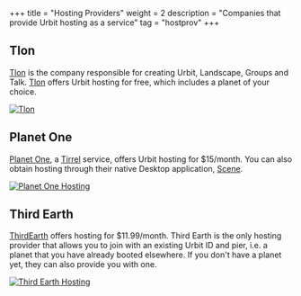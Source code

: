 +++
title = "Hosting Providers"
weight = 2
description = "Companies that provide Urbit hosting as a service"
tag = "hostprov"
+++


## Tlon
[Tlon](https://tlon.io) is the company responsible for creating Urbit, Landscape, Groups and Talk. [Tlon](https://tlon.io) offers Urbit hosting for free, which includes a planet of your choice.

[![Tlon](https://storage.googleapis.com/media.urbit.org/site/ecosystem/organizations/tlon-hosting-provider.png)](https://tlon.io/)

## Planet One

[Planet One](https://planet.one), a [Tirrel](https://urbit.org/organizations/tirrel) service, offers Urbit hosting for $15/month. You can also obtain hosting through their native Desktop application, [Scene](https://planet.one/scene).

[![Planet One Hosting](https://storage.googleapis.com/media.urbit.org/site/ecosystem/organizations/planetone-hosting.png)](https://planet.one/) 

## Third Earth

[ThirdEarth](https://third.earth) offers hosting for $11.99/month. Third Earth is the only hosting provider that allows you to join with an existing Urbit ID and pier, i.e. a planet that you have already booted elsewhere. If you don't have a planet yet, they can also provide you with one.

[![Third Earth Hosting](https://storage.googleapis.com/media.urbit.org/site/ecosystem/organizations/thirdearth-hosting.png)](https://third.earth/) 
